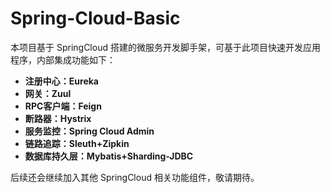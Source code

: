 # Spring-Cloud-Basic

本项目基于 SpringCloud 搭建的微服务开发脚手架，可基于此项目快速开发应用程序，内部集成功能如下：

- **注册中心：Eureka**
- **网关：Zuul**
- **RPC客户端：Feign**
- **断路器：Hystrix**
- **服务监控：Spring Cloud Admin**
- **链路追踪：Sleuth+Zipkin**
- **数据库持久层：Mybatis+Sharding-JDBC**

后续还会继续加入其他 SpringCloud 相关功能组件，敬请期待。

